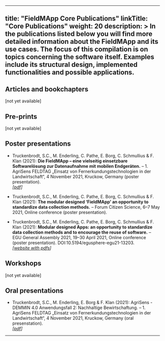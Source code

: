 
---
title: "FieldMApp Core Publications"
linkTitle: "Core Publications"
weight: 20
description: >
  In the publications listed below you will find more detailed information about the FieldMApp and its use cases. The focus of this compilation is on topics concerning the software itself. Examples include its structural design, implemented functionalities and possible applications. 
---


## Articles and bookchapters
[not yet available]


## Pre-prints
[not yet available]


## Poster presentations
* Truckenbrodt, S.C., M. Enderling, C. Pathe, E. Borg, C. Schmullius & F. Klan (2021): **Die FieldMApp – eine vielseitig einsetzbare Softwarelösung zur Datenaufnahme mit mobilen Endgeräten.** – 1. AgriSens FELDTAG „Einsatz von Fernerkundungstechnologien in der Landwirtschaft“, 4 November 2021, Kruckow, Germany (poster presentation). <br>
_[[pdf](https://elib.dlr.de/146508/1/AgriSensFeldtag21_AF2_Poster_FieldMApp_Aufbau_final.pdf)]_

* Truckenbrodt, S.C., M. Enderling, C. Pathe, E. Borg, C. Schmullius & F. Klan (2021): **The modular designed ‘FieldMApp’ an opportunity to standardize data collection methods.** – Forum Citizen Science, 6–7 May 2021, Online conference (poster presentation).

* Truckenbrodt, S.C., M. Enderling, C. Pathe, E. Borg, C. Schmullius & F. Klan (2021): **Modular designed Apps: an opportunity to standardize data collection methods and to encourage the reuse of software.** – EGU General Assembly 2021, 19–30 April 2021, Online conference (poster presentation). DOI:10.5194/egusphere-egu21-13203. <br>
_[[website with pdfs](https://www.doi.org/10.5194/egusphere-egu21-13203)]_


## Workshops
[not yet available]


## Oral presentations
* Truckenbrodt, S.C., M. Enderling, E. Borg & F. Klan (2021): AgriSens - DEMMIN 4.0 Anwendungsfall 2: Nachhaltige Bewirtschaftung. – 1. AgriSens FELDTAG „Einsatz von Fernerkundungstechnologien in der Landwirtschaft“, 4 November 2021, Kruckow, Germany (oral presenstation). <br>
_[[pdf](https://elib.dlr.de/146506/1/Truckenbrodt_etal_2021_FieldMApp.pdf)]_


---


